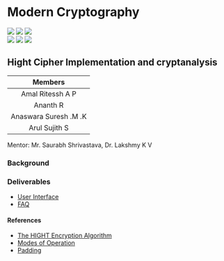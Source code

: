 # Modern Cryptography

![](https://img.shields.io/badge/Batch-22CYS-lightgreen) ![](https://img.shields.io/badge/UG-blue) ![](https://img.shields.io/badge/Subject-MC-blue) <br/>
![](https://img.shields.io/badge/Lecture-3-orange) ![](https://img.shields.io/badge/Tutorial-1-orange) ![](https://img.shields.io/badge/Credits-4-orange)

## Hight Cipher Implementation and cryptanalysis

| Members | 
|:-------:|
| Amal Ritessh A P | 
| Ananth R | 
| Anaswara Suresh .M .K |
| Arul Sujith S |


Mentor: Mr. Saurabh Shrivastava, Dr. Lakshmy K V

### Background



### Deliverables
- [User Interface](https://amalritessh.github.io/HIGHT-Cipher/)
- [FAQ]()


#### References
- [The HIGHT Encryption Algorithm](https://datatracker.ietf.org/doc/html/draft-kisa-hight-00)
- [Modes of Operation](https://www.geeksforgeeks.org/block-cipher-modes-of-operation/)
- [Padding](https://www.cryptosys.net/pki/manpki/pki_paddingschemes.html)
